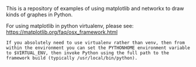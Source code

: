 This is a repository of examples of using matplotlib and networkx to draw kinds of graphes in Python.

For using matplotlib in python virtualenv, please see: 
https://matplotlib.org/faq/osx_framework.html

`If you absolutely need to use virtualenv rather than venv, then from within the environment you can set the PYTHONHOME environment variable to $VIRTUAL_ENV, then invoke Python using the full path to the framework build (typically /usr/local/bin/python).`